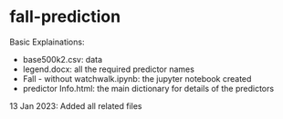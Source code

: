 # fall-prediction

Basic Explainations:
- base500k2.csv: data
- legend.docx: all the required predictor names
- Fall - without watchwalk.ipynb: the jupyter notebook created
- predictor Info.html: the main dictionary for details of the predictors

13 Jan 2023: Added all related files
